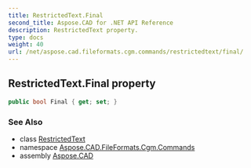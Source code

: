 ```yaml
---
title: RestrictedText.Final
second_title: Aspose.CAD for .NET API Reference
description: RestrictedText property. 
type: docs
weight: 40
url: /net/aspose.cad.fileformats.cgm.commands/restrictedtext/final/
---
```

## RestrictedText.Final property

```csharp
public bool Final { get; set; }
```

### See Also

* class [RestrictedText](../)
* namespace [Aspose.CAD.FileFormats.Cgm.Commands](../../restrictedtext/)
* assembly [Aspose.CAD](../../../)


